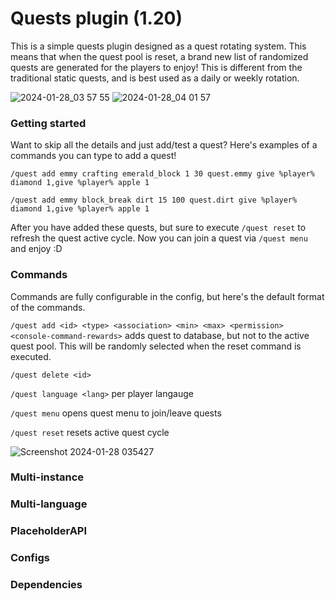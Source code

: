 # Quests plugin (1.20)
This is a simple quests plugin designed as a quest rotating system. This means that when the quest pool is reset, a brand new list of randomized quests are generated for the players to enjoy! This is different from the traditional static quests, and is best used as a daily or weekly rotation.

![2024-01-28_03 57 55](https://github.com/TrevorMickelson/Quests/assets/70197204/108138d0-442a-4c37-887f-c4576e11a45b)
![2024-01-28_04 01 57](https://github.com/TrevorMickelson/Quests/assets/70197204/fbe827be-2c1b-4956-b611-e5eb5fac3d27)

### Getting started
Want to skip all the details and just add/test a quest? Here's examples of a commands you can type to add a quest!

```/quest add emmy crafting emerald_block 1 30 quest.emmy give %player% diamond 1,give %player% apple 1```

```/quest add emmy block_break dirt 15 100 quest.dirt give %player% diamond 1,give %player% apple 1```

After you have added these quests, but sure to execute ```/quest reset``` to refresh the quest active cycle. Now
you can join a quest via ```/quest menu``` and enjoy :D

### Commands
Commands are fully configurable in the config, but here's the default format of the commands.

```/quest add <id> <type> <association> <min> <max> <permission> <console-command-rewards>``` adds quest to database, but not to the active quest pool. This will be randomly selected when the reset command is executed.


```/quest delete <id>```

```/quest language <lang>``` per player langauge

```/quest menu``` opens quest menu to join/leave quests

```/quest reset``` resets active quest cycle

![Screenshot 2024-01-28 035427](https://github.com/TrevorMickelson/Quests/assets/70197204/ceb40ce3-cb16-41b2-b372-3cec0962469c)


### Multi-instance

### Multi-language

### PlaceholderAPI

### Configs

### Dependencies
